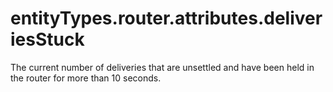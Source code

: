 # entityTypes.router.attributes.deliveriesStuck

The current number of deliveries that are unsettled and have been held in the router for more than 10 seconds.


